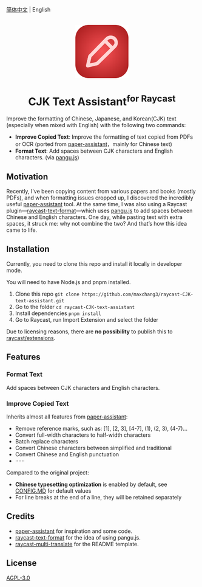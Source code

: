 [简体中文](./README.md) | English
<br>
<br>
<p align="center">
<img src="./assets/extension-icon.png" width="140" height="140" align="center" />
</p>

<h1 align="center">CJK Text Assistant<sup>for Raycast</sup></h1>

<p align="center">

Improve the formatting of Chinese, Japanese, and Korean(CJK) text (especially when mixed with English) with the following two commands:
* **Improve Copied Text**: Improve the formatting of text copied from PDFs or OCR (ported from [paper-assistant](https://github.com/laorange/paper-assistant)，mainly for Chinese text)
* **Format Text**: Add spaces between CJK characters and English characters. (via [pangu.js](https://github.com/vinta/pangu.js))
</p>

## Motivation

Recently, I've been copying content from various papers and books (mostly PDFs), and when formatting issues cropped up, I discovered the incredibly useful [paper-assistant](https://github.com/laorange/paper-assistant) tool. At the same time, I was also using a Raycast plugin—[raycast-text-format](https://github.com/mrgeneralgoo/raycast-text-format)—which uses [pangu.js](https://github.com/vinta/pangu.js) to add spaces between Chinese and English characters. One day, while pasting text with extra spaces, it struck me: why not combine the two? And that’s how this idea came to life.

## Installation

Currently, you need to clone this repo and install it locally in developer mode.

You will need to have Node.js and pnpm installed.

1. Clone this repo `git clone https://github.com/maxchang3/raycast-CJK-text-assistant.git`
2. Go to the folder `cd raycast-CJK-text-assistant`
3. Install dependencies `pnpm install`
4. Go to Raycast, run Import Extension and select the folder

Due to licensing reasons, there are **no possibility** to publish this to [raycast/extensions](https://github.com/raycast/extensions).

## Features

### Format Text

Add spaces between CJK characters and English characters.

### Improve Copied Text

Inherits almost all features from [paper-assistant](https://github.com/laorange/paper-assistant):

* Remove reference marks, such as: [1], [2, 3], [4-7], (1), (2, 3), (4-7)...
* Convert full-width characters to half-width characters
* Batch replace characters
* Convert Chinese characters between simplified and traditional
* Convert Chinese and English punctuation
* ······

Compared to the original project:
* **Chinese typesetting optimization** is enabled by default, see [CONFIG.MD](CONFIG.md) for default values
* For line breaks at the end of a line, they will be retained separately

## Credits

* [paper-assistant](https://github.com/laorange/paper-assistant) for inspiration and some code.
* [raycast-text-format](https://github.com/mrgeneralgoo/raycast-text-format) for the idea of using pangu.js.
* [raycast-multi-translate](https://github.com/antfu/raycast-multi-translate) for the README template.

## License

[AGPL-3.0](./LICENSE)
